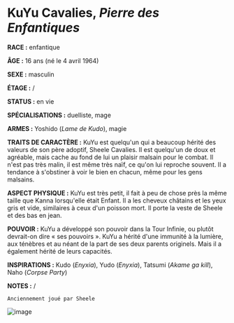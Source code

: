 # KuYu Cavalies, *Pierre des Enfantiques*

**RACE :** enfantique

**ÂGE :** 16 ans (né le 4 avril 1964)

**SEXE :** masculin

**ÉTAGE :** /

**STATUS :** en vie

**SPÉCIALISATIONS :** duelliste, mage

**ARMES :** Yoshido (*Lame de Kudo*), magie

**TRAITS DE CARACTÈRE :** KuYu est quelqu'un qui a beaucoup hérité des valeurs de son père adoptif, Sheele Cavalies. Il est quelqu'un de doux et agréable, mais cache au fond de lui un plaisir malsain pour le combat. Il n'est pas très malin, il est même très naïf, ce qu'on lui reproche souvent. Il a tendance à s'obstiner à voir le bien en chacun, même pour les gens malsains.

**ASPECT PHYSIQUE :** KuYu est très petit, il fait à peu de chose près la même taille que Kanna lorsqu'elle était Enfant. Il a les cheveux châtains et les yeux gris et vide, similaires à ceux d'un poisson mort. Il porte la veste de Sheele et des bas en jean.

**POUVOIR :** KuYu a développé son pouvoir dans la Tour Infinie, ou plutôt devrait-on dire « ses pouvoirs ». KuYu a hérité d'une immunité à la lumière, aux ténèbres et au néant de la part de ses deux parents originels. Mais il a également hérité de leurs capacités.

**INSPIRATIONS :** Kudo (*Enyxia*), Yudo (*Enyxia*), Tatsumi (*Akame ga kill*), Naho (*Corpse Party*)

**NOTES :** /

`Anciennement joué par Sheele`

![image](https://share.alkanife.fr/enyxia_characters/full/kuyu.png)